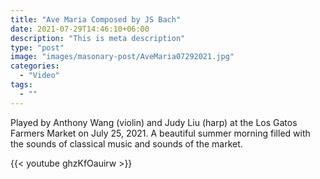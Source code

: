 ```yaml
---
title: "Ave Maria Composed by JS Bach"
date: 2021-07-29T14:46:10+06:00
description: "This is meta description"
type: "post"
image: "images/masonary-post/AveMaria07292021.jpg"
categories:
  - "Video"
tags:
  - ""
---
```

Played by Anthony Wang (violin) and Judy Liu (harp) at the Los Gatos Farmers Market on July 25, 2021.
A beautiful summer morning filled with the sounds of classical music and sounds of the market.

{{< youtube ghzKfOauirw >}}

